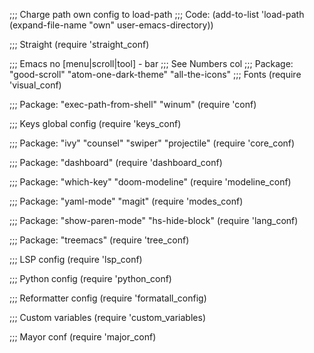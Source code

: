 ;;; Charge path own config to load-path
;;; Code:
(add-to-list 'load-path (expand-file-name "own" user-emacs-directory))

;;; Straight
(require 'straight_conf)

;;; Emacs no [menu|scroll|tool] - bar
;;; See Numbers col
;;; Package: "good-scroll" "atom-one-dark-theme" "all-the-icons"
;;; Fonts
(require 'visual_conf)

;;; Package: "exec-path-from-shell" "winum"
(require 'conf)

;;; Keys global config
(require 'keys_conf)

;;; Package: "ivy" "counsel" "swiper" "projectile"
(require 'core_conf)

;;; Package: "dashboard"
(require 'dashboard_conf)

;;; Package: "which-key" "doom-modeline"
(require 'modeline_conf)

;;; Package: "yaml-mode" "magit"
(require 'modes_conf)

;;; Package: "show-paren-mode" "hs-hide-block"
(require 'lang_conf)

;;; Package: "treemacs"
(require 'tree_conf)

;;; LSP config
(require 'lsp_conf)

;;; Python config
(require 'python_conf)

;;; Reformatter config
(require 'formatall_config)

;;; Custom variables
(require 'custom_variables)

;;; Mayor conf
(require 'major_conf)
